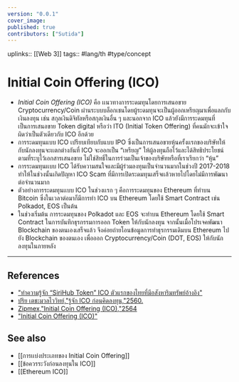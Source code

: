 ```yaml
---
version: "0.0.1"
cover_image:
published: true
contributors: ["Sutida"]
---
```

uplinks:: [[Web 3]]
tags:: #lang/th #type/concept

# Initial Coin Offering (ICO)
- *Initial Coin Offering (ICO)*  คือ เเนวทางการระดมทุนโดยการเสนอขาย Cryptocurrency/Coin ผ่านระบบบล็อกเชนโดยผู้ระดมทุนจะเป็นผู้ออกเหรียญมาเพื่อแลกกับเงินลงทุน เช่น สกุลเงินดิจิทัลหรือสกุลเงินอื่น ๆ และนอกจาก ICO แล้วยังมีการระดมทุนที่เป็นการเสนอขาย Token digital หรือว่า ITO (Initial Token Offering) ที่คนมักจะเข้าใจผิดว่าเป็นตัวเดียวกับ ICO อีกด้วย
- การระดมทุนแบบ ICO เปรียบเทียบกับแบบ IPO ซึ่งเป็นการเสนอขายหุ้นครั้งเเรกของบริษัทให้กับนักลงทุนจะเเตกต่างกันที่ ICO จะออกเป็น “เหรียญ” ให้ผู้ลงทุนถือไว้และได้สิทธิประโยชน์ตามที่ระบุไว้เอกสารเสนอขาย ไม่ใช่สิทธิ์ในการร่วมเป็นเจ้าของบริษัทหรือที่เราเรียกว่า “หุ้น”
- การระดมทุนเเบบ ICO ได้รับความสนใจและมีผู้ร่วมลงทุนเป็นจำนวนมากในช่วงปี 2017-2018 ทำให้ในช่วงนั้นเกิดปัญหา ICO Scam ที่มีการเปิดระดมทุนเสร็จเเล้วหายไปโดยไม่มีการพัฒนาต่อจำนวนมาก
- ตัวอย่างการระดมทุนเเบบ ICO ในช่วงเเรก ๆ คือการระดมทุนของ Ethereum ที่ทำบน Bitcoin ซึ่งในเวลาต่อมาก็มีการทำ ICO บน Ethereum โดยใช้ Smart Contract เช่น Polkadot, EOS เป็นต้น
- ในช่วงเริ่มต้น การระดมทุนของ Polkadot และ EOS จะทำบน Ethereum โดยใช้ Smart Contract ในการบันทึกธุรกรรมการออก Token ให้กับนักลงทุน จากนั้นเมื่อโปรเจคพัฒนา Blockchain ของตนเองเสร็จแล้ว จึงค่อยถ่ายโอนข้อมูลการทำธุรกรรมเดิมบน Ethereum ไปยัง Blockchain ของตนเอง เพื่อออก Cryptocurrency/Coin (DOT, EOS) ให้กับนักลงทุนในภายหลัง

---
## References
- ["ทำความรู้จัก “SiriHub Token” ICO ตัวแรกของไทยที่มีอสังหาริมทรัพย์อ้างอิง"](https://www.beartai.com/feature/799810)
- [ปริย เตชะมวลไววิทย์,"รู้จัก ICO ก่อนคิดลงทุน,"2560.](https://www.sec.or.th/TH/Template3/Articles/2560/ac-post-25601106-ICO.pdf)
- [Zipmex,"Initial Coin Offering (ICO),"2564](https://zipmex.com/th/glossary/ico/)
- ["Initial Coin Offering (ICO)"](https://academy.binance.com/en/glossary/initial-coin-offering)
## See also
- [[การเเบ่งประเภทของ Initial Coin Offering]]
- [[ข้อควรระวังก่อนลงทุนใน ICO]]
- [[Ethereum ICO]]









